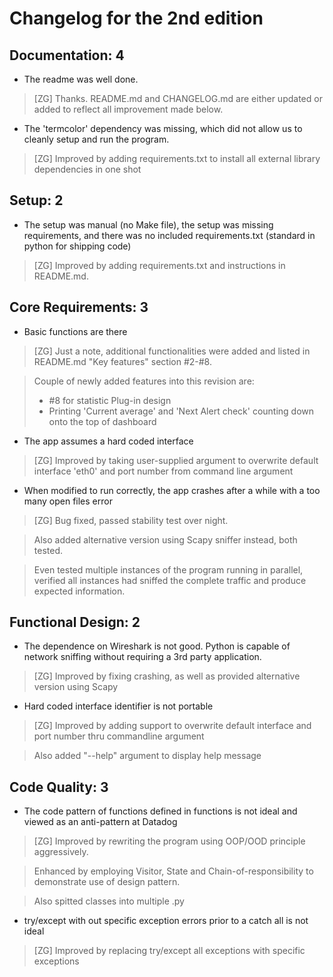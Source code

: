 # Changelog for the 2nd edition

## Documentation: 4
- The readme was well done.
> [ZG] Thanks.
README.md and CHANGELOG.md are either updated or added to reflect all improvement made below.
- The 'termcolor' dependency was missing, which did not allow us to cleanly setup and run the program.
> [ZG] Improved by adding requirements.txt to install all external library dependencies in one shot
## Setup: 2
- The setup was manual (no Make file), the setup was missing requirements, and there was no included requirements.txt (standard in python for shipping code)
> [ZG] Improved by adding requirements.txt and instructions in README.md.
## Core Requirements: 3
- Basic functions are there
> [ZG] Just a note, additional functionalities were added and listed in README.md "Key features" section #2-#8.

> Couple of newly added features into this revision are:
>    - #8 for statistic Plug-in design
>    - Printing 'Current average' and 'Next Alert check' counting down onto the top of dashboard
- The app assumes a hard coded interface
> [ZG] Improved by taking user-supplied argument to overwrite default interface 'eth0' and port number from command line argument
- When modified to run correctly, the app crashes after a while with a too many open files error
> [ZG] Bug fixed, passed stability test over night.

> Also added alternative version using Scapy sniffer instead, both tested.

> Even tested multiple instances of the program running in parallel, verified all instances had sniffed the complete traffic and produce expected information.
## Functional Design: 2
- The dependence on Wireshark is not good. Python is capable of network sniffing without requiring a 3rd party application.
> [ZG] Improved by fixing crashing, as well as provided alternative version using Scapy
- Hard coded interface identifier is not portable
> [ZG] Improved by adding support to overwrite default interface and port number thru commandline argument

> Also added "--help" argument to display help message
## Code Quality: 3
- The code pattern of functions defined in functions is not ideal and viewed as an anti-pattern at Datadog
> [ZG] Improved by rewriting the program using OOP/OOD principle aggressively.

> Enhanced by employing Visitor, State and Chain-of-responsibility to demonstrate use of design pattern.

> Also spitted classes into multiple .py
- try/except with out specific exception errors prior to a catch all is not ideal
> [ZG] Improved by replacing try/except all exceptions with specific exceptions
